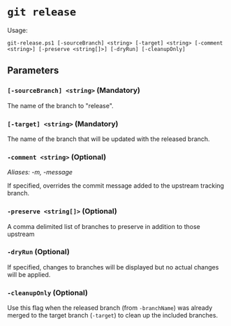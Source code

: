 # `git release`

Usage:

    git-release.ps1 [-sourceBranch] <string> [-target] <string> [-comment <string>] [-preserve <string[]>] [-dryRun] [-cleanupOnly]

## Parameters

### `[-sourceBranch] <string>` (Mandatory)

The name of the branch to "release".

### `[-target] <string>` (Mandatory)

The name of the branch that will be updated with the released branch.

### `-comment <string>` (Optional)

_Aliases: -m, -message_

If specified, overrides the commit message added to the upstream tracking branch.

### `-preserve <string[]>` (Optional)

A comma delimited list of branches to preserve in addition to those upstream

### `-dryRun` (Optional)

If specified, changes to branches will be displayed but no actual changes will be applied.

### `-cleanupOnly` (Optional)

Use this flag when the released branch (from `-branchName`) was already merged to the target branch (`-target`) to clean up the included branches.
